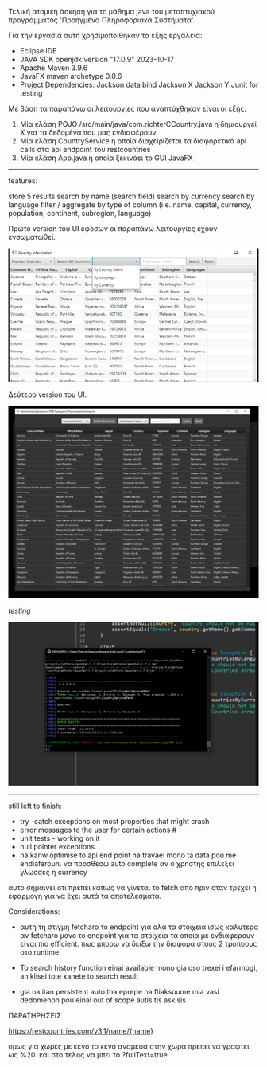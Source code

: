 Τελική ατομική άσκηση για το μάθημα java του μεταπτυχιακού προγράμματος 'Προηγμένα Πληροφοριακά Συστήματα'.



Για την εργασία αυτή χρησιμοποίθηκαν τα εξης εργαλεια:

- Eclipse IDE
- JAVA SDK openjdk version "17.0.9" 2023-10-17
- Apache Maven 3.9.6
- JavaFX maven archetype 0.0.6 
- Project Dependencies:
	Jackson data bind
	Jackson X
	Jackson Y
	Junit for testing 
	
Με βάση τα παραπάνω οι λειτουργίες που αναπτύχθηκαν είναι οι εξής:

1. Μία κλάση POJO /src/main/java/com.richterCCountry.java η δημιουργεί Χ για τα δεδομένα που μας ενδιαφέρουν
2. Μία κλάση CountryService η οποία διαχειρίζεται τα διαφορετικά api calls στα api endpoint του restcountries 
3. Μία κλάση App.java η οποία ξεκινάει το GUI JavaFX


-----

features:

store 5 results
search by name (search field)
search by currency
search by language 
filter / aggregate by type of column (i.e. name, capital, currency, population, continent, subregion, language)


Πρώτο version του UI εφόσων οι παραπάνω λειτουργίες έχουν ενσωματωθεί.

![Alt text](./screenshots/first-ui-version.png?raw=true "Title")


Δεύτερο version του UI.

![Alt text](./screenshots/second-version-ui.PNG?raw=true "Title")

*testing*

![Alt text](./screenshots/api-fetch-test.PNG?raw=true "Title")



-----


still left to finish:

- try -catch exceptions on most properties that might crash
- error messages to the user for certain actions #
- unit tests - working on it 
- null pointer exceptions. 
- na kanw optimise to api end point na travaei mono ta data pou me endiaferoun. 
να προσθεσω auto complete αν ο χρηστης επιλεξει γλωσσες η currency

αυτο σημαινει οτι πρεπει καπως να γίνεται το fetch απο πριν οταν τρεχει η εφαρμογη για να έχει αυτά τα αποτελεσματα.


Considerations:

- αυτη τη στιγμη fetcharo το endpoint για ολα τα στοιχεια ισως καλυτερα αν fetcharo μονο το endpoint
για τα στοιχεια τα οποια με ενδιαφερουν είναι πιο efficient. πως μπορω να δειξω την διαφορα στους 2 τροποους στο runtime

- To search history function einai available mono gia oso trexei i efarmogi, an klisei tote xanete to search result
- gia na itan persistent auto tha eprepe na ftiaksoume mia vasi dedomenon pou einai out of scope autis tis askisis

ΠΑΡΑΤΗΡΗΣΕΙΣ

https://restcountries.com/v3.1/name/{name}

ομως για χωρες με κενο το κενο αναμεσα στην χωρα πρεπει να γραφτει
ως %20. και στο τελος να μπει το ?fullText=true
